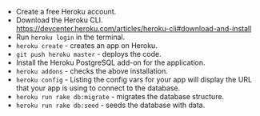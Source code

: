 - Create a free Heroku account.
- Download the Heroku CLI. https://devcenter.heroku.com/articles/heroku-cli#download-and-install
- Run `heroku login` in the terminal.
- `heroku create` - creates an app on Heroku.
- `git push heroku master` - deploys the code.
- Install the Heroku PostgreSQL add-on for the application.
- `heroku addons` - checks the above installation.
- `heroku config` - Listing the config vars for your app will display the URL that your app is using to connect to the database.
- `heroku run rake db:migrate` - migrates the database structure.
- `heroku run rake db:seed` - seeds the database with data.